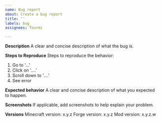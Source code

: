 ```yaml
---
name: Bug report
about: Create a bug report
title: ''
labels: bug
assignees: Tourmi

---
```


**Description**
A clear and concise description of what the bug is.

**Steps to Reproduce**
Steps to reproduce the behavior:
1. Go to '...'
2. Click on '....'
3. Scroll down to '....'
4. See error

**Expected behavior**
A clear and concise description of what you expected to happen.

**Screenshots**
If applicable, add screenshots to help explain your problem.

**Versions**
Minecraft version: x.y.z
Forge version: x.y.z
Mod version: x.y.z.w
